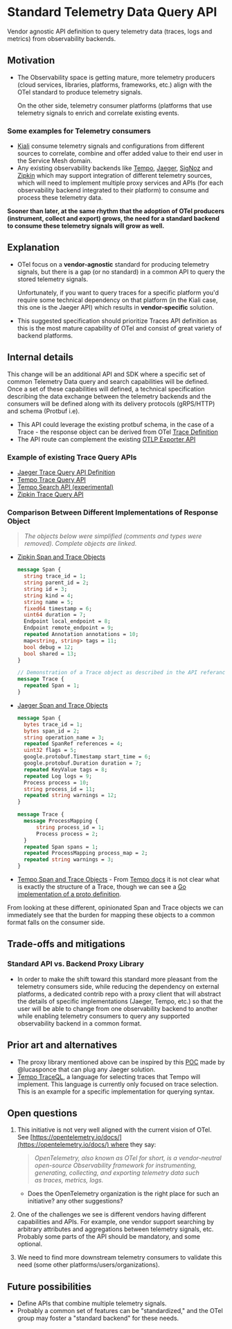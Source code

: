 # Standard Telemetry Data Query API

Vendor agnostic API definition to query telemetry data (traces, logs and metrics) from observability backends.

## Motivation

- The Observability space is getting mature, more telemetry producers (cloud services, libraries, platforms, frameworks, etc.) align with the OTel standard to produce telemetry signals.

  On the other side, telemetry consumer platforms (platforms that use telemetry signals to enrich and correlate existing events.

### Some examples for Telemetry consumers

- [Kiali](https://kiali.io/) consume telemetry signals and configurations from different sources to correlate, combine and offer added value to their end user in the Service Mesh domain.
- Any existing observability backends like [Tempo](https://grafana.com/oss/tempo/), [Jaeger](https://www.jaegertracing.io/), [SigNoz](https://signoz.io/) and [Zipkin](https://zipkin.io/) which may support integration of different telemetry sources, which will need to implement multiple proxy services and APIs (for each observability backend integrated to their platform) to consume and process these telemetry data.

**Sooner than later, at the same rhythm that the adoption of OTel producers (instrument, collect and export) grows, the need for a standard backend to consume these telemetry signals will grow as well.**

## Explanation

- OTel focus on a **vendor-agnostic** standard for producing telemetry signals, but there is a gap (or no standard) in a common API to query the stored telemetry signals.

  Unfortunately, if you want to query traces for a specific platform you'd require some technical dependency on that platform (in the Kiali case, this one is the Jaeger API) which results in **vendor-specific** solution.

- This suggested specification should prioritize Traces API definition as this is the most mature capability of OTel and consist of great variety of backend platforms.

## Internal details

This change will be an additional API and SDK where a specific set of common Telemetry Data query and search capabilities will be defined.
Once a set of these capabilities will defined, a technical specification describing the data exchange between the telemetry backends and the consumers will be defined along with its delivery protocols (gRPS/HTTP) and schema (Protbuf i.e).

- This API could leverage the existing protbuf schema, in the case of a Trace - the response object can be derived from OTel [Trace Definition](https://github.com/open-telemetry/opentelemetry-proto/blob/main/opentelemetry/proto/trace/v1/trace.proto)
- The API route can complement the existing [OTLP Exporter API](https://github.com/open-telemetry/opentelemetry-specification/blob/main/specification/protocol/exporter.md)

### Example of existing Trace Query APIs

- [Jaeger Trace Query API Definition](https://github.com/jaegertracing/jaeger-idl/blob/main/proto/api_v2/query.proto)
- [Tempo Trace Query API](https://grafana.com/docs/tempo/latest/api_docs/#query)
- [Tempo Search API (experimental)](https://grafana.com/docs/tempo/latest/api_docs/#query)
- [Zipkin Trace Query API](https://zipkin.io/zipkin-api/#/default/get_traces)

### Comparison Between Different Implementations of Response Object

> _The objects below were simplified (comments and types were removed). Complete objects are linked._

- [Zipkin Span and Trace Objects](https://github.com/openzipkin/zipkin-api/blob/main/zipkin-jsonv2.proto#L30)

  ```protobuf
  message Span {
    string trace_id = 1;
    string parent_id = 2;
    string id = 3;
    string kind = 4;
    string name = 5;
    fixed64 timestamp = 6;
    uint64 duration = 7;
    Endpoint local_endpoint = 8;
    Endpoint remote_endpoint = 9;
    repeated Annotation annotations = 10;
    map<string, string> tags = 11;
    bool debug = 12;
    bool shared = 13;
  }

  // Demonstration of a Trace object as described in the API referance
  message Trace {
    repeated Span = 1;
  }
  ```

- [Jaeger Span and Trace Objects](https://github.com/jaegertracing/jaeger-idl/blob/main/proto/api_v2/model.proto)

  ```protobuf
  message Span {
    bytes trace_id = 1;
    bytes span_id = 2;
    string operation_name = 3;
    repeated SpanRef references = 4;
    uint32 flags = 5;
    google.protobuf.Timestamp start_time = 6;
    google.protobuf.Duration duration = 7;
    repeated KeyValue tags = 8;
    repeated Log logs = 9;
    Process process = 10;
    string process_id = 11;
    repeated string warnings = 12;
  }

  message Trace {
    message ProcessMapping {
        string process_id = 1;
        Process process = 2;
    }
    repeated Span spans = 1;
    repeated ProcessMapping process_map = 2;
    repeated string warnings = 3;
  }
  ```

- [Tempo Span and Trace Objects](https://grafana.com/docs/tempo/latest/api_docs/) - From [Tempo docs](https://grafana.com/docs/tempo/latest/api_docs/#query) it is not clear what is exactly the structure of a Trace, though we can see a [Go implementation of a proto definition](https://github.com/grafana/tempo/blob/main/pkg/tempopb/trace/v1/trace.pb.go#L307).

From looking at these different, opinionated Span and Trace objects we can immediately see that the burden for mapping these objects to a common format falls on the consumer side.

## Trade-offs and mitigations

### Standard API vs. Backend Proxy Library

- In order to make the shift toward this standard more pleasant from the telemetry consumers side, while reducing the dependency on external platforms, a dedicated contrib repo with a proxy client that will abstract the details of specific implementations (Jaeger, Tempo, etc.) so that the user will be able to change from one observability backend to another while enabling telemetry consumers to query any supported observability backend in a common format.

## Prior art and alternatives

- The proxy library mentioned above can be inspired by this [POC](https://github.com/lucasponce/jaeger-proto-client) made by @lucasponce that can plug any Jaeger solution.
- [Tempo TraceQL](https://github.com/grafana/tempo/blob/main/docs/design-proposals/2022-04%20TraceQL%20Concepts.md), a language for selecting traces that Tempo will implement. This language is currently only focused on trace selection. This is an example for a specific implementation for querying syntax.

## Open questions

1. This initiative is not very well aligned with the current vision of OTel. See [https://opentelemetry.io/docs/](https://opentelemetry.io/docs/) where they say:

   > _OpenTelemetry, also known as OTel for short, is a vendor-neutral open-source Observability framework for instrumenting, generating, collecting, and exporting telemetry data such as traces, metrics, logs._

   - Does the OpenTelemetry organization is the right place for such an initiative? any other suggestions?

2. One of the challenges we see is different vendors having different capabilities and APIs. For example, one vendor support searching by arbitrary attributes and aggregations between telemetry signals, etc. Probably some parts of the API should be mandatory, and some optional.
3. We need to find more downstream telemetry consumers to validate this need (some other platforms/users/organizations).

## Future possibilities

- Define APIs that combine multiple telemetry signals.
- Probably a common set of features can be "standardized," and the OTel group may foster a "standard backend" for these needs.
